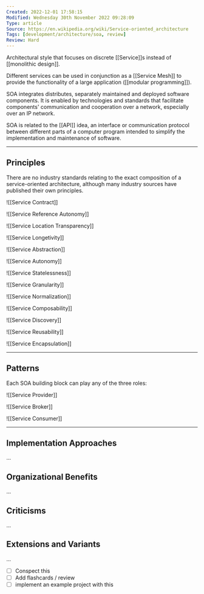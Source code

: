 ```yaml
---
Created: 2022-12-01 17:58:15
Modified: Wednesday 30th November 2022 09:28:09
Type: article
Source: https://en.wikipedia.org/wiki/Service-oriented_architecture
Tags: [development/architecture/soa, review]
Review: Hard
---
```


Architectural style that focuses on discrete [[Service]]s instead of [[monolithic design]].

Different services can be used in conjunction as a [[Service Mesh]] to provide the functionality of a large application ([[modular programming]]). 

SOA integrates distributes, separately maintained and deployed software components. It is enabled by technologies and standards that facilitate components' communication and cooperation over a network, especially over an IP network.

SOA is related to the [[API]] idea, an interface or communication protocol between different parts of a computer program intended to simplify the implementation and maintenance of software.

---

## Principles

There are no industry standards relating to the exact composition of a service-oriented architecture, although many industry sources have published their own principles. 

![[Service Contract]]

![[Service Reference Autonomy]]

![[Service Location Transparency]]

![[Service Longetivity]]

![[Service Abstraction]]

![[Service Autonomy]]

![[Service Statelessness]]

![[Service Granularity]]

![[Service Normalization]]

![[Service Composability]]

![[Service Discovery]]

![[Service Reusability]]

![[Service Encapsulation]]

---

## Patterns

Each SOA building block can play any of the three roles:

![[Service Provider]]

![[Service Broker]]

![[Service Consumer]]

---

## Implementation Approaches
...

## Organizational Benefits
...

## Criticisms
...

## Extensions and Variants
...

- [ ] Conspect this
- [ ] Add flashcards / review
- [ ] implement an example project with this